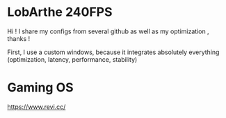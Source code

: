 # LobArthe 240FPS
Hi ! I share my configs from several github as well as my optimization , thanks !






First, I use a custom windows, because it integrates absolutely everything (optimization, latency, performance, stability)

# Gaming OS 
https://www.revi.cc/
